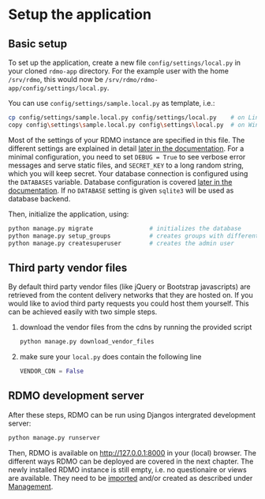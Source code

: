 # Setup the application

## Basic setup
To set up the application, create a new file `config/settings/local.py` in your cloned `rdmo-app` directory. For the example user with the home `/srv/rdmo`, this would now be `/srv/rdmo/rdmo-app/config/settings/local.py`.

You can use `config/settings/sample.local.py` as template, i.e.:

```bash
cp config/settings/sample.local.py config/settings/local.py    # on Linux or macOS
copy config\settings\sample.local.py config\settings\local.py  # on Windows
```

Most of the settings of your RDMO instance are specified in this file. The different settings are explained in detail [later in the documentation](../configuration/index.html). For a minimal configuration, you need to set `DEBUG = True` to see verbose error messages and serve static files, and `SECRET_KEY` to a long random string, which you will keep secret. Your database connection is configured using the `DATABASES` variable. Database configuration is covered [later in the documentation](../configuration/databases.html). If no `DATABASE` setting is given `sqlite3` will be used as database backend.

Then, initialize the application, using:

```bash
python manage.py migrate                # initializes the database
python manage.py setup_groups           # creates groups with different permissions
python manage.py createsuperuser        # creates the admin user
```

## Third party vendor files
By default third party vendor files (like jQuery or Bootstrap javascripts) are retrieved from the content delivery networks that they are hosted on. If you would like to aviod third party requests you could host them yourself. This can be achieved easily with two simple steps.

1. download the vendor files from the cdns by running the provided script
    ```python
    python manage.py download_vendor_files
    ```

2. make sure your `local.py` does contain the following line
    ```python
    VENDOR_CDN = False
    ```

## RDMO development server

After these steps, RDMO can be run using Djangos intergrated development server:
```bash
python manage.py runserver
```

Then, RDMO is available on http://127.0.0.1:8000 in your (local) browser. The different ways RDMO can be deployed are covered in the next chapter. The newly installed RDMO instance is still empty, i.e. no questionaire or views are available. They need to be [imported](../management/export.html) and/or created as described under [Management](../management/index.html).
